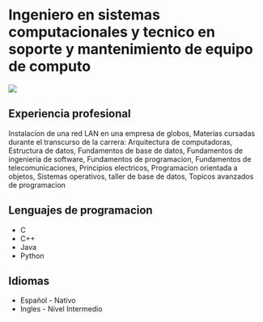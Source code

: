# Ingeniero en sistemas computacionales y tecnico en soporte y mantenimiento de equipo de computo

![](https://cdn.discordapp.com/attachments/1033544793155960913/1199948098185744495/IMG_20221202_233651_467.jpg?ex=65c465c0&is=65b1f0c0&hm=b3111b8f40b293bf3d0bc75f1c4b0de12cabe4a8698e10b4389d0126a6399f56&)

## Experiencia profesional
Instalacion de una red LAN en una empresa de globos, Materias cursadas durante el transcurso de la carrera: Arquitectura de computadoras, Estructura de datos, Fundamentos de base de datos, Fundamentos de ingenieria de software, Fundamentos de programacion, Fundamentos de telecomunicaciones, Principios electricos, Programacion orientada a objetos, Sistemas operativos, taller de base de datos, Topicos avanzados de programacion

## Lenguajes de programacion
- C
- C++
- Java
- Python

## Idiomas
- Español - Nativo
- Ingles - Nivel Intermedio
